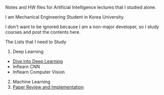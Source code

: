 Notes and HW files for Artificial Intelligence lectures that I studied alone.

I am Mechanical Engineering Student in Korea University.

I don't want to be ignored because I am a non-major developer, so I study courses and post the contents here.

The Lists that I need to Study

1. Deep Learning
  - [Dive into Deep Learning](https://github.com/engineerJPark/Dive-into-DeepLearning)
  - Inflearn CNN
  - Inflearn Computer Vision
2. Machine Learning
3. [Paper Review and Implementation](https://github.com/engineerJPark/Paper-Implementation-Review)
